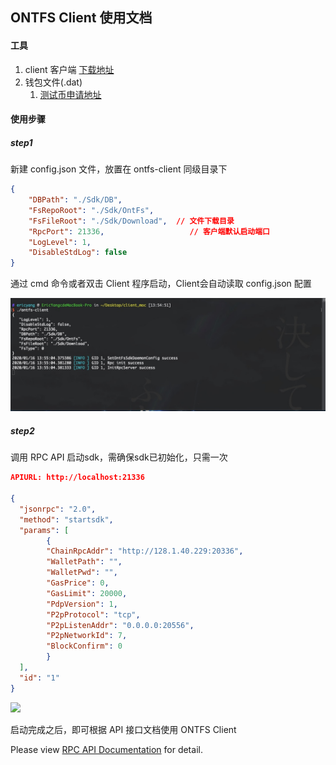 ## ONTFS Client 使用文档



#### 工具

1. client 客户端 [下载地址](http://ontfs.io/)
2. 钱包文件(.dat)
   1. [测试币申请地址](http://ontfs.io/)



#### 使用步骤

##### step1

新建 config.json 文件，放置在 ontfs-client 同级目录下

```json
{
	"DBPath": "./Sdk/DB",
	"FsRepoRoot": "./Sdk/OntFs",
	"FsFileRoot": "./Sdk/Download",  // 文件下载目录
	"RpcPort": 21336,					// 客户端默认启动端口
	"LogLevel": 1,
	"DisableStdLog": false
}

```



通过 cmd 命令或者双击 Client 程序启动，Client会自动读取 config.json 配置

![](./images/step1.jpg)



##### step2

调用 RPC API 启动sdk，需确保sdk已初始化，只需一次

```json
APIURL: http://localhost:21336

{
  "jsonrpc": "2.0",
  "method": "startsdk",
  "params": [
        {
        "ChainRpcAddr": "http://128.1.40.229:20336",  
        "WalletPath": "",
        "WalletPwd": "",
        "GasPrice": 0,
        "GasLimit": 20000,
        "PdpVersion": 1,
        "P2pProtocol": "tcp",
        "P2pListenAddr": "0.0.0.0:20556",
        "P2pNetworkId": 7,
        "BlockConfirm": 0
        }
  ],
  "id": "1"
}
```

![](/Users/ericyang/Desktop/client_moc/use_doc/images/step2.jpg)

启动完成之后，即可根据 API 接口文档使用 ONTFS Client

Please view [RPC API Documentation](https://docs.ontfs.io/) for detail.


